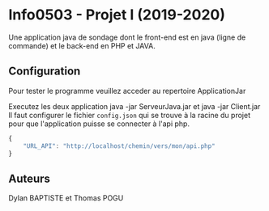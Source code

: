 # Info0503 - Projet I (2019-2020)

Une application java de sondage dont le front-end est en java (ligne de commande) et le back-end en PHP et JAVA.

## Configuration

Pour tester le programme veuillez acceder au repertoire ApplicationJar

Executez les deux application java -jar ServeurJava.jar et java -jar Client.jar
Il faut configurer le fichier `config.json` qui se trouve à la racine du projet pour que l'application puisse se connecter à l'api php.

```js
{
    "URL_API": "http://localhost/chemin/vers/mon/api.php"
}
```

## Auteurs
Dylan BAPTISTE et Thomas POGU

